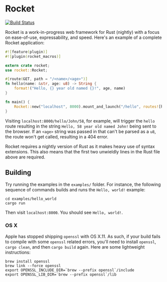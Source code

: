 # Rocket

[![Build Status](https://travis-ci.com/SergioBenitez/rocket.svg?token=CVq3HTkPNimYtLm3RHCn&branch=master)](https://travis-ci.com/SergioBenitez/rocket)

Rocket is a work-in-progress web framework for Rust (nightly) with a focus on
ease-of-use, expressability, and speed. Here's an example of a complete Rocket
application:

```rust
#![feature(plugin)]
#![plugin(rocket_macros)]

extern crate rocket;
use rocket::Rocket;

#[route(GET, path = "/<name>/<age>")]
fn hello(name: &str, age: u8) -> String {
    format!("Hello, {} year old named {}!", age, name)
}

fn main() {
    Rocket::new("localhost", 8000).mount_and_launch("/hello", routes![hello]);
}
```

Visiting `localhost:8000/hello/John/58`, for example, will trigger the `hello`
route resulting in the string `Hello, 58 year old named John!` being sent to the
browser. If an `<age>` string was passed in that can't be parsed as a `u8`, the
route won't get called, resulting in a 404 error.

Rocket requires a nightly version of Rust as it makes heavy use of syntax
extensions. This also means that the first two unwieldly lines in the Rust file
above are required.

## Building

Try running the examples in the `examples/` folder. For instance, the following
sequence of commands builds and runs the `Hello, world!` example:

```
cd examples/hello_world
cargo run
```

Then visit `localhost:8000`. You should see `Hello, world!`.

### OS X

Apple has stopped shipping `openssl` with OS X.11. As such, if your build fails
to compile with some `openssl` related errors, you'll need to install `openssl`,
`cargo clean`, and then `cargo build` again. Here are some lightweight
instructions:

```
brew install openssl
brew link --force openssl
export OPENSSL_INCLUDE_DIR=`brew --prefix openssl`/include
export OPENSSL_LIB_DIR=`brew --prefix openssl`/lib
```


